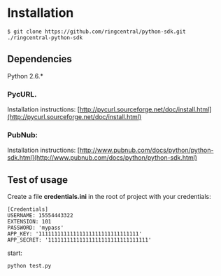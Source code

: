 # Installation

    $ git clone https://github.com/ringcentral/python-sdk.git ./ringcentral-python-sdk


## Dependencies

Python 2.6.*

### PycURL.

Installation instructions: [http://pycurl.sourceforge.net/doc/install.html](http://pycurl.sourceforge.net/doc/install.html)

### PubNub:

Installation instructions: [http://www.pubnub.com/docs/python/python-sdk.html](http://www.pubnub.com/docs/python/python-sdk.html)

## Test of usage

Create a file __credentials.ini__ in the root of project with your credentials:

    [Credentials]
    USERNAME: 15554443322
    EXTENSION: 101
    PASSWORD: 'mypass'
    APP_KEY: '11111111111111111111111111111111'
    APP_SECRET: '11111111111111111111111111111111'

start:

    python test.py